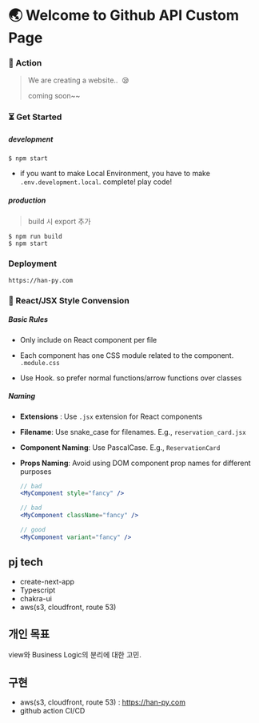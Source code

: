 # :earth_asia: Welcome to Github API Custom Page

### :seedling: Action

> We are creating a website..  :sleepy:
>
> coming soon~~

### :hourglass_flowing_sand: Get Started

##### development

```
$ npm start
```

- if you want to make Local Environment, you have to make `.env.development.local`. complete! play code!

##### production

> build 시 export 추가

```
$ npm run build
$ npm start
```

### Deployment

```
https://han-py.com
```

### :bookmark_tabs: React/JSX Style Convension

##### Basic Rules

- Only include on React component per file

- Each component has one CSS module related to the component. `.module.css`

- Use Hook. so prefer normal functions/arrow functions over classes

##### Naming

- **Extensions** : Use `.jsx` extension for React components

- **Filename**: Use snake_case for filenames. E.g., `reservation_card.jsx`

- **Component Naming**: Use PascalCase. E.g., `ReservationCard`

- **Props Naming**: Avoid using DOM component prop names for different purposes

  ```jsx
  // bad
  <MyComponent style="fancy" />

  // bad
  <MyComponent className="fancy" />

  // good
  <MyComponent variant="fancy" />
  ```

## pj tech

- create-next-app
- Typescript
- chakra-ui
- aws(s3, cloudfront, route 53)

## 개인 목표

view와 Business Logic의 분리에 대한 고민.

## 구현

- aws(s3, cloudfront, route 53) : https://han-py.com
- github action CI/CD
